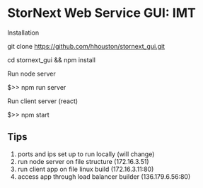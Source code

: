 StorNext Web Service GUI: IMT
=========================


Installation

git clone https://github.com/hhouston/stornext_gui.git

cd stornext_gui && npm install

Run node server

$>> npm run server

Run client server (react)

$>> npm start

Tips
------------
1. ports and ips set up to run locally (will change)
2. run node server on file structure (172.16.3.51)
3. run client app on file linux build (172.16.3.11:80)
3. access app through load balancer builder (136.179.6.56:80)
